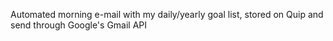 Automated morning e-mail with my daily/yearly goal list, stored on Quip and send through Google's Gmail API
